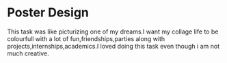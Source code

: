 # Poster Design
This task was like picturizing one of my dreams.I want my collage life to be colourfull with a lot of fun,friendships,parties along with projects,internships,academics.I loved doing this task even though i am not much creative.
